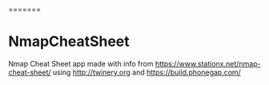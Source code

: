 =======
# NmapCheatSheet
Nmap Cheat Sheet app made with info from https://www.stationx.net/nmap-cheat-sheet/ using http://twinery.org and https://build.phonegap.com/
